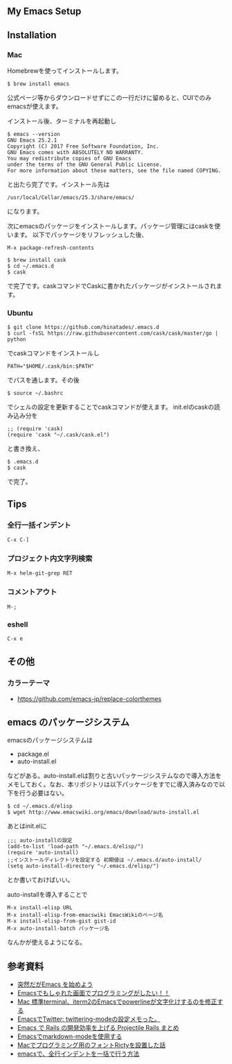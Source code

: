 ## My Emacs Setup

## Installation

### Mac

Homebrewを使ってインストールします。
```
$ brew install emacs
```
公式ページ等からダウンロードせずにこの一行だけに留めると、CUIでのみemacsが使えます。

インストール後、ターミナルを再起動し
```
$ emacs --version
GNU Emacs 25.2.1
Copyright (C) 2017 Free Software Foundation, Inc.
GNU Emacs comes with ABSOLUTELY NO WARRANTY.
You may redistribute copies of GNU Emacs
under the terms of the GNU General Public License.
For more information about these matters, see the file named COPYING.
```

と出たら完了です。インストール先は
```
/usr/local/Cellar/emacs/25.3/share/emacs/
```
になります。

次にemacsのパッケージをインストールします。パッケージ管理にはcaskを使います。
以下でパッケージをリフレッシュした後、

```
M-x package-refresh-contents
```

```
$ brew install cask
$ cd ~/.emacs.d
$ cask
```
で完了です。caskコマンドでCaskに書かれたパッケージがインストールされます。

### Ubuntu

```
$ git clone https://github.com/hinatades/.emacs.d
$ curl -fsSL https://raw.githubusercontent.com/cask/cask/master/go | python
```
でcaskコマンドをインストールし

```.bashrc
PATH="$HOME/.cask/bin:$PATH"
```

でパスを通します。その後

```
$ source ~/.bashrc
```

でシェルの設定を更新することでcaskコマンドが使えます。
init.elのcaskの読み込み分を

```
;; (require 'cask)
(require 'cask "~/.cask/cask.el")
```

と書き換え、

```
$ .emacs.d
$ cask
```

で完了。

## Tips

### 全行一括インデント

```
C-x C-]
```

### プロジェクト内文字列検索

```
M-x helm-git-grep RET
```

### コメントアウト

```
M-;
```

### eshell

```
C-x e
```

## その他

### カラーテーマ

- https://github.com/emacs-jp/replace-colorthemes


## emacs のパッケージシステム

emacsのパッケージシステムは

- package.el
- auto-install.el

などがある。auto-install.elは割りと古いパッケージシステムなので導入方法をメモしておく。なお、本リポジトリは以下パッケージをすでに導入済みなので以下を行う必要はない。

```
$ cd ~/.emacs.d/elisp
$ wget http://www.emacswiki.org/emacs/download/auto-install.el
```

あとはinit.elに

```
;;; auto-installの設定
(add-to-list 'load-path "~/.emacs.d/elisp/")
(require 'auto-install)
;;インストールディレクトリを設定する 初期値は ~/.emacs.d/auto-install/
(setq auto-install-directory "~/.emacs.d/elisp/")
```
とか書いておけばいい。

auto-installを導入することで

```
M-x install-elisp URL
M-x install-elisp-from-emacswiki EmacsWikiのページ名
M-x install-elisp-from-gist gist-id
M-x auto-install-batch パッケージ名 
```

なんかが使えるようになる。


## 参考資料

- [突然だがEmacs を始めよう](https://qiita.com/bussorenre/items/bbe757ef87e16c3d31ff)
- [Emacsでもしゃれた画面でプログラミングがしたい！！](https://qiita.com/itome0403/items/05dc50f6bfbdfb04c0cf)
- [Mac 標準terminal、iterm2のEmacsでpowerlineが文字化けするのを修正する](https://joppot.info/2017/04/17/3824)
- [EmacsでTwitter: twittering-modeの設定メモった。](http://fukuyama.co/twittering-mode)
- [Emacs で Rails の開発効率を上げる Projectile Rails まとめ](https://qiita.com/elbowroomer/items/8e3c4b075a181f224591)
- [Emacsでmarkdown-modeを使用する](http://moonstruckdrops.github.io/blog/2013/03/24/markdown-mode/)
- [Macでプログラミング用のフォントRictyを設置した話](https://qiita.com/park-jh/items/3c5b9b4aa5619a3631b3)
- [emacsで、全行インデントを一括で行う方法](https://qiita.com/AnchorBlues/items/2e216f730c1e9b84a593)
